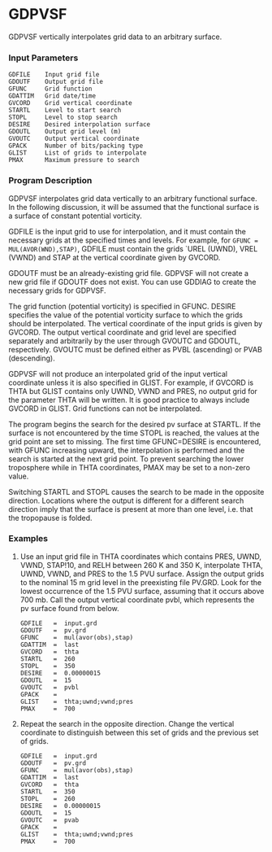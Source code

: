 # GDPVSF

GDPVSF vertically interpolates grid data to an arbitrary surface.

### Input Parameters 

    GDFILE    Input grid file  
    GDOUTF    Output grid file    
    GFUNC     Grid function           
    GDATTIM   Grid date/time                   
    GVCORD    Grid vertical coordinate                
    STARTL    Level to start search        
    STOPL     Level to stop search          
    DESIRE    Desired interpolation surface        
    GDOUTL    Output grid level (m)   
    GVOUTC    Output vertical coordinate
    GPACK     Number of bits/packing type
    GLIST     List of grids to interpolate    
    PMAX      Maximum pressure to search

### Program Description 

GDPVSF interpolates grid data vertically to an arbitrary 
functional surface.  In the following discussion, it will
be assumed that the functional surface is a surface of 
constant potential vorticity.

GDFILE is the input grid to use for interpolation, and it 
must contain the necessary grids at the specified times and
levels.  For example, for `GFUNC = MUL(AVOR(WND),STAP)`, GDFILE
must contain the grids `UREL (UWND), VREL (VWND) and STAP at
the vertical coordinate given by GVCORD.

GDOUTF must be an already-existing grid file.  GDPVSF will 
not create a new grid file if GDOUTF does not exist.  You 
can use GDDIAG to create the necessary grids for GDPVSF.

The grid function (potential vorticity) is specified in 
GFUNC.  DESIRE specifies the value of the potential 
vorticity surface to which the grids should be interpolated.
The vertical coordinate of the input grids is given by 
GVCORD.  The output vertical coordinate and grid level are
specified separately and arbitrarily by the user through
GVOUTC and GDOUTL, respectively.  GVOUTC must be defined 
either as PVBL (ascending) or PVAB (descending).

GDPVSF will not produce an interpolated grid of the input
vertical coordinate unless it is also specified in GLIST.
For example, if GVCORD is THTA but GLIST contains only UWND,
VWND and PRES, no output grid for the parameter THTA will
be written.  It is good practice to always include GVCORD
in GLIST. Grid functions can not be interpolated.

The program begins the search for the desired pv surface
at STARTL.  If the surface is not encountered by the time
STOPL is reached, the values at the grid point are set to
missing.  The first time GFUNC=DESIRE is encountered, with 
GFUNC increasing upward, the interpolation is performed and 
the search is started at the next grid point.  To prevent 
searching the lower troposphere while in THTA coordinates, 
PMAX may be set to a non-zero value.

Switching STARTL and STOPL causes the search to be made in 
the opposite direction.  Locations where the output is 
different for a different search direction imply that 
the surface is present at more than one level, i.e. that 
the tropopause is folded.

### Examples 

1.  Use an input grid file in THTA coordinates which 
    contains PRES, UWND, VWND, STAP!10, and RELH between 260 K
    and 350 K, interpolate THTA, UWND, VWND, and PRES to the 
    1.5 PVU surface. Assign the output grids to the nominal 
    15 m grid level in the preexisting file PV.GRD.  Look for 
    the lowest occurrence of the 1.5 PVU surface, assuming that it 
    occurs above 700 mb.  Call the output vertical coordinate pvbl,
    which represents the pv surface found from below.
                                                                
        GDFILE   =  input.grd                            
        GDOUTF   =  pv.grd                         
        GFUNC    =  mul(avor(obs),stap)     
        GDATTIM  =  last             
        GVCORD   =  thta
        STARTL   =  260 
        STOPL    =  350 
        DESIRE   =  0.00000015
        GDOUTL   =  15 
        GVOUTC   =  pvbl
        GPACK    =      
        GLIST    =  thta;uwnd;vwnd;pres    
        PMAX     =  700

2.  Repeat the search in the opposite direction.  Change
    the vertical coordinate to distinguish between this
    set of grids and the previous set of grids.

        GDFILE   =  input.grd                          
        GDOUTF   =  pv.grd                       
        GFUNC    =  mul(avor(obs),stap)   
        GDATTIM  =  last                                       
        GVCORD   =  thta                             
        STARTL   =  350 
        STOPL    =  260    
        DESIRE   =  0.00000015   
        GDOUTL   =  15    
        GVOUTC   =  pvab
        GPACK    =      
        GLIST    =  thta;uwnd;vwnd;pres    
        PMAX     =  700

